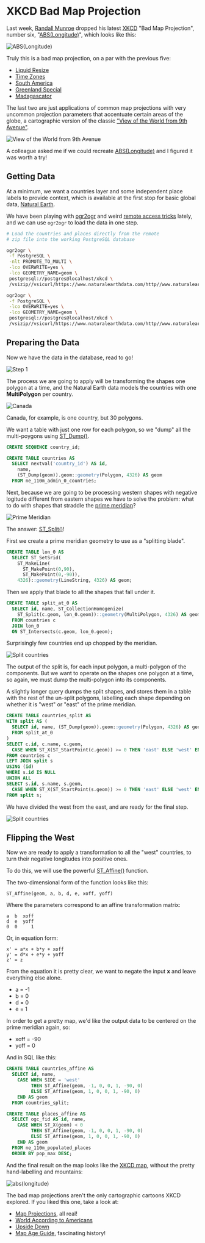 # XKCD Bad Map Projection

Last week, [Randall Munroe](https://en.wikipedia.org/wiki/Randall_Munroe) dropped his latest [XKCD](https://xkcd.com) "Bad Map Projection", number six, "[ABS(Longitude)](https://xkcd.com/2807/)", which looks like this:

![ABS(Longitude)](https://imgs.xkcd.com/comics/bad_map_projection_abs_longitude.png)

Truly this is a bad map projection, on a par with the previous five:

* [Liquid Resize](https://xkcd.com/1784/)
* [Time Zones](https://xkcd.com/1799/)
* [South America](https://xkcd.com/2256/)
* [Greenland Special](https://xkcd.com/2489/)
* [Madagascator](https://xkcd.com/2613/)

The last two are just applications of common map projections with very uncommon projection parameters that accentuate certain areas of the globe, a cartographic version of the classic ["View of the World from 9th Avenue"](https://en.wikipedia.org/wiki/View_of_the_World_from_9th_Avenue).

![View of the World from 9th Avenue](https://brilliantmaps.com/wp-content/uploads/view-from-9th-ave.jpg)

A colleague asked me if we could recreate [ABS(Longitude)](https://xkcd.com/2807/) and I figured it was worth a try!

## Getting Data

At a minimum, we want a countries layer and some independent place labels to provide context, which is available at the first stop for basic global data, [Natural Earth](https://www.naturalearthdata.com/downloads/110m-cultural-vectors/
).

We have been playing with [ogr2ogr](https://gdal.org/programs/ogr2ogr.html) and weird [remote access tricks](https://www.crunchydata.com/blog/remote-access-anything-from-postgres) lately, and we can use `ogr2ogr` to load the data in one step.

```bash
# Load the countries and places directly from the remote
# zip file into the working PostgreSQL database

ogr2ogr \
 -f PostgreSQL \
 -nlt PROMOTE_TO_MULTI \
 -lco OVERWRITE=yes \
 -lco GEOMETRY_NAME=geom \
 postgresql://postgres@localhost/xkcd \
 /vsizip//vsicurl/https://www.naturalearthdata.com/http//www.naturalearthdata.com/download/110m/cultural/ne_110m_admin_0_countries.zip

ogr2ogr \
 -f PostgreSQL \
 -lco OVERWRITE=yes \
 -lco GEOMETRY_NAME=geom \
 postgresql://postgres@localhost/xkcd \
 /vsizip//vsicurl/https://www.naturalearthdata.com/http//www.naturalearthdata.com/download/110m/cultural/ne_110m_populated_places.zip
```

## Preparing the Data

Now we have the data in the database, read to go!

![Step 1](xkcd1.png)

The process we are going to apply will be transforming the shapes one polygon at a time, and the Natural Earth data models the countries with one **MultiPolygon** per country. 

![Canada](canada.png)

Canada, for example, is one country, but 30 polygons. 

We want a table with just one row for each polygon, so we "dump" all the multi-poygons using [ST_Dump()](https://postgis.net/docs/ST_Dump.html).

```sql
CREATE SEQUENCE country_id;

CREATE TABLE countries AS
  SELECT nextval('country_id') AS id, 
    name, 
    (ST_Dump(geom)).geom::geometry(Polygon, 4326) AS geom
  FROM ne_110m_admin_0_countries;
```

Next, because we are going to be processing western shapes with negative logitude different from eastern shapes we have to solve the problem: what to do with shapes that straddle the [prime meridian](https://en.wikipedia.org/wiki/Prime_meridian)?

![Prime Meridian](xkcd2.png)

The answer: [ST_Split()](https://postgis.net/docs/ST_Split.html)! 

First we create a prime meridian geometry to use as a "splitting blade".

```sql
CREATE TABLE lon_0 AS 
  SELECT ST_SetSrid(
    ST_MakeLine(
      ST_MakePoint(0,90),
      ST_MakePoint(0,-90)),
    4326)::geometry(LineString, 4326) AS geom;
```

Then we apply that blade to all the shapes that fall under it.

```sql
CREATE TABLE split_at_0 AS
  SELECT id, name, ST_CollectionHomogenize(
    ST_Split(c.geom, lon_0.geom))::geometry(MultiPolygon, 4326) AS geom
  FROM countries c
  JOIN lon_0 
  ON ST_Intersects(c.geom, lon_0.geom);
```

Surprisingly few countries end up chopped by the meridian. 

![Split countries](xkcd4.png)

The output of the split is, for each input polygon, a multi-polygon of the components. But we want to operate on the shapes one polygon at a time, so again, we must dump the multi-polygon into its components.

A slightly longer query dumps the split shapes, and stores them in a table with the rest of the un-split polygons, labelling each shape depending on whether it is "west" or "east" of the prime meridian.

```sql
CREATE TABLE countries_split AS
WITH split AS (
  SELECT id, name, (ST_Dump(geom)).geom::geometry(Polygon, 4326) AS geom
  FROM split_at_0
)
SELECT c.id, c.name, c.geom, 
  CASE WHEN ST_X(ST_StartPoint(c.geom)) >= 0 THEN 'east' ELSE 'west' END AS side 
FROM countries c
LEFT JOIN split s
USING (id)
WHERE s.id IS NULL
UNION ALL
SELECT s.id, s.name, s.geom,
  CASE WHEN ST_X(ST_StartPoint(s.geom)) >= 0 THEN 'east' ELSE 'west' END AS side 
FROM split s;
```

We have divided the west from the east, and are ready for the final step.

![Split countries](xkcd5.png)


## Flipping the West

Now we are ready to apply a transformation to all the "west" countries, to turn their negative longitudes into positive ones.

To do this, we will use the powerful [ST_Affine()](https://postgis.net/docs/ST_Affine.html) function.

The two-dimensional form of the function looks like this:

```
ST_Affine(geom, a, b, d, e, xoff, yoff)
```

Where the parameters correspond to an affine transformation matrix:

```
a  b  xoff
d  e  yoff
0  0     1
```

Or, in equation form:

```
x' = a*x + b*y + xoff
y' = d*x + e*y + yoff
z' = z 
```

From the equation it is pretty clear, we want to negate the input **x** and leave everything else alone.

* a = -1
* b = 0
* d = 0 
* e = 1

In order to get a pretty map, we'd like the output data to be centered on the prime meridian again, so:

* xoff = -90
* yoff = 0

And in SQL like this:

```sql
CREATE TABLE countries_affine AS
  SELECT id, name,
    CASE WHEN SIDE = 'west' 
         THEN ST_Affine(geom, -1, 0, 0, 1, -90, 0)
         ELSE ST_Affine(geom, 1, 0, 0, 1, -90, 0)
    END AS geom
  FROM countries_split;

CREATE TABLE places_affine AS
  SELECT ogc_fid AS id, name,
    CASE WHEN ST_X(geom) < 0
         THEN ST_Affine(geom, -1, 0, 0, 1, -90, 0)
         ELSE ST_Affine(geom, 1, 0, 0, 1, -90, 0)
    END AS geom
  FROM ne_110m_populated_places
  ORDER BY pop_max DESC;
```

And the final result on the map looks like the [XKCD map](https://xkcd.com/2807/), without the pretty hand-labelling and mountains:

![abs(longitude)](xkcd6.png)

The bad map projections aren't the only cartographic cartoons XKCD explored. If you liked this one, take a look at:

* [Map Projections](https://xkcd.com/977/), all real!
* [World According to Americans](https://xkcd.com/850/)
* [Upside Down](https://xkcd.com/1500/)
* [Map Age Guide](https://xkcd.com/1688/), fascinating history!

